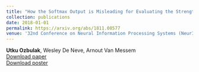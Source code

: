 ```yaml
---
title: "How the Softmax Output is Misleading for Evaluating the Strength of Adversarial Examples"
collection: publications
date: 2018-01-01
permalink: https://arxiv.org/abs/1811.08577
venue: '32nd Conference on Neural Information Processing Systems (NeurIPS 2018), Montréal, Canada <br /> Workshop on Security in Machine Learning (SECML), Poster presentation'
---
```

**Utku Ozbulak**, Wesley De Neve, Arnout Van Messem  <br /> [Download paper](https://arxiv.org/abs/1811.08577) <br /> [Download poster](http://academicpages.github.io/files/paper2.pdf)
